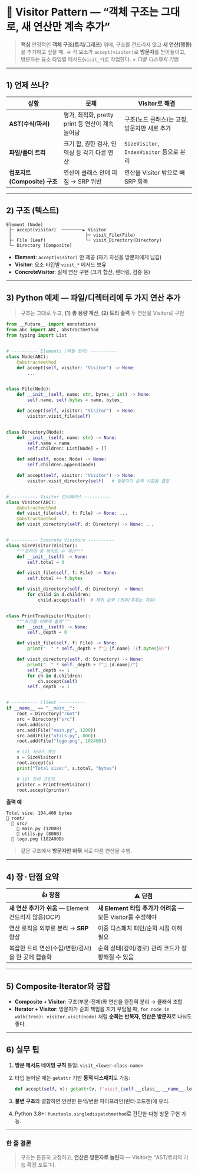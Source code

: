 # 🧭 Visitor Pattern — “객체 구조는 그대로, **새 연산**만 계속 추가”

> **핵심**
> 안정적인 **객체 구조(트리/그래프)** 위에, 구조를 건드리지 않고 **새 연산(행동)** 을 추가하고 싶을 때.
> → 각 요소가 `accept(visitor)`로 **방문자**를 받아들이고, 방문자는 요소 타입별 메서드(`visit_*`)로 작업한다.
> *= 더블 디스패치 기법.*

---

## 1) 언제 쓰나?

| 상황                     | 문제                                 | Visitor로 해결                          |
| ---------------------- | ---------------------------------- | ------------------------------------ |
| **AST(수식/파서)**         | 평가, 최적화, pretty print 등 연산이 계속 늘어남 | 구조(노드 클래스)는 고정, 방문자만 새로 추가           |
| **파일/폴더 트리**           | 크기 합, 권한 검사, 인덱싱 등 각기 다른 연산        | `SizeVisitor`, `IndexVisitor` 등으로 분리 |
| **컴포지트(Composite) 구조** | 연산이 클래스 안에 퍼짐 → SRP 위반             | 연산을 Visitor 밖으로 빼 SRP 회복             |

---

## 2) 구조 (텍스트)

```
Element (Node)
 ├─ accept(visitor)  ────────► Visitor
 │                            ├─ visit_File(File)
 ├─ File (Leaf)               └─ visit_Directory(Directory)
 └─ Directory (Composite)
```

* **Element**: `accept(visitor)` 만 제공 (자기 자신을 방문자에게 넘김)
* **Visitor**: 요소 타입별 `visit_*` 메서드 보유
* **ConcreteVisitor**: 실제 연산 구현 (크기 합산, 렌더링, 검증 등)

---

## 3) Python 예제 — 파일/디렉터리에 **두 가지 연산** 추가

> 구조는 그대로 두고, **(1) 총 용량 계산**, **(2) 트리 출력** 두 연산을 Visitor로 구현

```python
from __future__ import annotations
from abc import ABC, abstractmethod
from typing import List


# ---------- Elements (파일 트리) ----------
class Node(ABC):
    @abstractmethod
    def accept(self, visitor: "Visitor") -> None:
        ...


class File(Node):
    def __init__(self, name: str, bytes_: int) -> None:
        self.name, self.bytes = name, bytes_

    def accept(self, visitor: "Visitor") -> None:
        visitor.visit_file(self)


class Directory(Node):
    def __init__(self, name: str) -> None:
        self.name = name
        self.children: List[Node] = []

    def add(self, node: Node) -> None:
        self.children.append(node)

    def accept(self, visitor: "Visitor") -> None:
        visitor.visit_directory(self)   # 방문자가 순회 시점을 결정


# ---------- Visitor 인터페이스 ----------
class Visitor(ABC):
    @abstractmethod
    def visit_file(self, f: File) -> None: ...
    @abstractmethod
    def visit_directory(self, d: Directory) -> None: ...


# ---------- Concrete Visitors ----------
class SizeVisitor(Visitor):
    """트리의 총 바이트 수 계산"""
    def __init__(self) -> None:
        self.total = 0

    def visit_file(self, f: File) -> None:
        self.total += f.bytes

    def visit_directory(self, d: Directory) -> None:
        for child in d.children:
            child.accept(self)  # 재귀 순회 (전위/후위는 자유)


class PrintTreeVisitor(Visitor):
    """트리를 이쁘게 출력"""
    def __init__(self) -> None:
        self._depth = 0

    def visit_file(self, f: File) -> None:
        print("  " * self._depth + f"📄 {f.name} ({f.bytes}B)")

    def visit_directory(self, d: Directory) -> None:
        print("  " * self._depth + f"📁 {d.name}/")
        self._depth += 1
        for ch in d.children:
            ch.accept(self)
        self._depth -= 1


# ---------- Client ----------
if __name__ == "__main__":
    root = Directory("root")
    src = Directory("src")
    root.add(src)
    src.add(File("main.py", 1200))
    src.add(File("utils.py", 800))
    root.add(File("logo.png", 102400))

    # (1) 사이즈 계산
    s = SizeVisitor()
    root.accept(s)
    print("Total size:", s.total, "bytes")

    # (2) 트리 프린트
    printer = PrintTreeVisitor()
    root.accept(printer)
```

**출력 예**

```
Total size: 104,400 bytes
📁 root/
  📁 src/
    📄 main.py (1200B)
    📄 utils.py (800B)
  📄 logo.png (102400B)
```

> 같은 구조에서 **방문자만 바꿔** 서로 다른 연산을 수행.

---

## 4) 장 · 단점 요약

| 👍 장점                                  | ⚠️ 단점                                       |
| -------------------------------------- | ------------------------------------------- |
| **새 연산 추가가 쉬움** — Element 건드리지 않음(OCP) | **새 Element 타입 추가가 어려움** — 모든 Visitor를 수정해야 |
| 연산 로직을 외부로 분리 → **SRP** 향상             | 이중 디스패치 패턴/순회 시점 이해 필요                      |
| 복잡한 트리 연산(수집/변환/검사)을 한 곳에 캡슐화          | 순회 상태(깊이/경로) 관리 코드가 장황해질 수 있음               |

---

## 5) Composite·Iterator와 궁합

* **Composite + Visitor**: 구조(부분-전체)와 연산을 완전히 분리 → 클래식 조합
* **Iterator + Visitor**: 방문자가 순회 책임을 지기 부담될 때, `for node in walk(tree): visitor.visit(node)` 처럼 **순회는 반복자, 연산은 방문자**로 나눠도 좋다.

---

## 6) 실무 팁

1. **방문 메서드 네이밍 규칙** 통일: `visit_<lower-class-name>`
2. 타입 늘어날 때는 `getattr` 기반 **동적 디스패치**도 가능:

   ```python
   def accept(self, v): getattr(v, f'visit_{self.__class__.__name__.lower()}')(self)
   ```
3. **불변 구조**와 결합하면 안전한 분석/변환 파이프라인(린터·코드젠)에 유리.
4. Python 3.8+: `functools.singledispatchmethod`로 간단한 다형 방문 구현 가능.

---

### 한 줄 결론

> 구조는 튼튼히 고정하고, **연산은 방문자로 늘린다** — Visitor는 “AST/트리의 기능 확장 포트”다.
